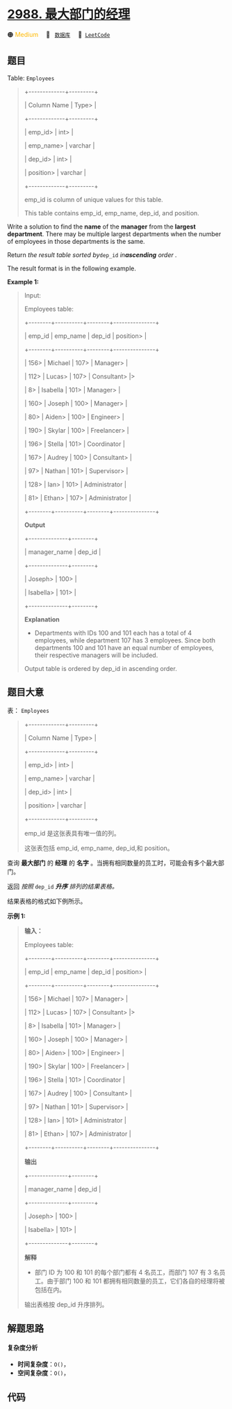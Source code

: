 # [2988. 最大部门的经理](https://leetcode.com/problems/manager-of-the-largest-department)

🟠 <font color=#ffb800>Medium</font>&emsp; 🔖&ensp; [`数据库`](/tag/database.md)&emsp; 🔗&ensp;[`LeetCode`](https://leetcode.com/problems/manager-of-the-largest-department)

## 题目

Table: `Employees`

> 
> 
> 
> 
> 
> +-------------+---------+
> 
> | Column Name | Type> 
> |
> 
> +-------------+---------+
> 
> | emp_id> 
>   | int> 
>  |
> 
> | emp_name> 
> | varchar |
> 
> | dep_id> 
>   | int> 
>  |
> 
> | position> 
> | varchar |
> 
> +-------------+---------+
> 
> emp_id is column of unique values for this table.
> 
> This table contains emp_id, emp_name, dep_id, and position.
> 
> 

Write a solution to find the **name** of the **manager** from the **largest
department**. There may be multiple largest departments when the number of
employees in those departments is the same.

Return _the result table sorted by_`dep_id` _in**ascending** order_ _._

The result format is in the following example.



**Example 1:**

> Input: 
> 
> Employees table:
> 
> +--------+----------+--------+---------------+
> 
> | emp_id | emp_name | dep_id | position> 
>   | 
> 
> +--------+----------+--------+---------------+
> 
> | 156> 
> | Michael  | 107> 
> | Manager> 
>    |
> 
> | 112> 
> | Lucas> 
> | 107> 
> | Consultant> 
> |> 
> 
> 
> | 8> 
>   | Isabella | 101> 
> | Manager> 
>    | 
> 
> | 160> 
> | Joseph   | 100> 
> | Manager> 
>    | 
> 
> | 80> 
>  | Aiden> 
> | 100> 
> | Engineer> 
>   | 
> 
> | 190> 
> | Skylar   | 100> 
> | Freelancer> 
> | 
> 
> | 196> 
> | Stella   | 101> 
> | Coordinator   |
> 
> | 167> 
> | Audrey   | 100> 
> | Consultant> 
> |
> 
> | 97> 
>  | Nathan   | 101> 
> | Supervisor> 
> |
> 
> | 128> 
> | Ian> 
>   | 101> 
> | Administrator |
> 
> | 81> 
>  | Ethan> 
> | 107> 
> | Administrator |
> 
> +--------+----------+--------+---------------+
> 
> **Output**
> 
> +--------------+--------+
> 
> | manager_name | dep_id | 
> 
> +--------------+--------+
> 
> | Joseph> 
>    | 100> 
> | 
> 
> | Isabella> 
>  | 101> 
> | 
> 
> +--------------+--------+
> 
> **Explanation**
> - Departments with IDs 100 and 101 each has a total of 4 employees, while department 107 has 3 employees. Since both departments 100 and 101 have an equal number of employees, their respective managers will be included.
> 
> Output table is ordered by dep_id in ascending order.
> 
> 
> 
> 


## 题目大意

表： `Employees`

> 
> 
> 
> 
> 
> +-------------+---------+
> 
> | Column Name | Type> 
> |
> 
> +-------------+---------+
> 
> | emp_id> 
>   | int> 
>  |
> 
> | emp_name> 
> | varchar |
> 
> | dep_id> 
>   | int> 
>  |
> 
> | position> 
> | varchar |
> 
> +-------------+---------+
> 
> emp_id 是这张表具有唯一值的列。
> 
> 这张表包括 emp_id, emp_name, dep_id,和 position。
> 
> 

查询 **最大部门** 的 **经理**  的 **名字** 。当拥有相同数量的员工时，可能会有多个最大部门。

返回 _按照_ `dep_id` _**升序** 排列的结果表格。_

结果表格的格式如下例所示。



**示例 1:**

> 
> 
> 
> 
> 
> **输入：**
> 
> Employees table:
> 
> +--------+----------+--------+---------------+
> 
> | emp_id | emp_name | dep_id | position> 
>   | 
> 
> +--------+----------+--------+---------------+
> 
> | 156> 
> | Michael  | 107> 
> | Manager> 
>    |
> 
> | 112> 
> | Lucas> 
> | 107> 
> | Consultant> 
> |> 
> 
> 
> | 8> 
>   | Isabella | 101> 
> | Manager> 
>    | 
> 
> | 160> 
> | Joseph   | 100> 
> | Manager> 
>    | 
> 
> | 80> 
>  | Aiden> 
> | 100> 
> | Engineer> 
>   | 
> 
> | 190> 
> | Skylar   | 100> 
> | Freelancer> 
> | 
> 
> | 196> 
> | Stella   | 101> 
> | Coordinator   |
> 
> | 167> 
> | Audrey   | 100> 
> | Consultant> 
> |
> 
> | 97> 
>  | Nathan   | 101> 
> | Supervisor> 
> |
> 
> | 128> 
> | Ian> 
>   | 101> 
> | Administrator |
> 
> | 81> 
>  | Ethan> 
> | 107> 
> | Administrator |
> 
> +--------+----------+--------+---------------+
> 
> **输出**
> 
> +--------------+--------+
> 
> | manager_name | dep_id | 
> 
> +--------------+--------+
> 
> | Joseph> 
>    | 100> 
> | 
> 
> | Isabella> 
>  | 101> 
> | 
> 
> +--------------+--------+
> 
> **解释**
> - 部门 ID 为 100 和 101 的每个部门都有 4 名员工，而部门 107 有 3 名员工。由于部门 100 和 101 都拥有相同数量的员工，它们各自的经理将被包括在内。
> 
> 输出表格按 dep_id 升序排列。
> 
> 
> 
> 


## 解题思路

#### 复杂度分析

- **时间复杂度**：`O()`，
- **空间复杂度**：`O()`，

## 代码

```javascript

```